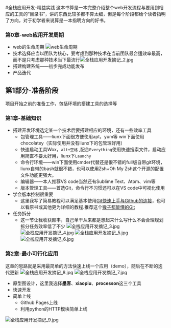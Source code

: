 #全栈应用开发-精益实践
这本书算是一本完整介绍整个web开发流程与要用到相应的工具的“目录书”，讲的东西比较多都不算太细，但是每个阶段都给个读者指明了方向，对于初学者来说算是一本指明方向的好书。
### 第0章-web应用开发周期
+ web的生命周期 ![web生命周期](http://www.xluos.com/usr/uploads/2017/12/2126806854.jpg)
+ 技术选择应当以团队为核心，要考虑到那种技术在当前团队最合适效率最高，而不是只考虑那种技术当下最流行![全栈应用开发摘记_2.jpg](http://www.xluos.com/usr/uploads/2017/12/2941447719.jpg)
+ 搭建构建系统——初步完成功能发布
+ 产品迭代

## 第1部分-准备阶段
项目开始之前的准备工作，包括环境的搭建工具的选择等
### 第1章-基础知识
+ 搭建开发环境选定某一个技术后要搭建相应的环境，还有一些效率工具
    - 包管理工具——liunx下面很方便使用apt，yum等 win下面使用chocolatey（实际使用并没有liunx下的包管理好用）
    - 快速启动工具Wox，`alt+空格` ,配合`Everything`使用快速搜索文件，启动应用简直不要太好用，liunx下`Launchy`
    - 命令行环境——win下面使用cmder代替还是很不错的full版自带git环境，liunx自带的bash就很不错，也可以使用Zsh+Oh My Zsh这个开源的配置文件功能更强大。
    - 编辑器——本人推荐VS code当然还有Sublime Text、Atom、vim等
    - 版本管理工具——首选Git，命令行不习惯还可以在VS code中可视化使用
+ 学会版本控制很重要
    - 这里我写了简易教程可以满足基本使用[Git快速上手与Github的连接](https://github.com/xluos/note-and-blog/blob/master/Git%E5%BF%AB%E9%80%9F%E4%B8%8A%E6%89%8B%E4%B8%8EGithub%E7%9A%84%E8%BF%9E%E6%8E%A5.md)，也可以看原书或其他更为详细的教程.推荐这个[猴子都能懂的Git](https://backlog.com/git-tutorial/cn/)
+ 任务拆分
    - 这一节让我收获颇丰，自己单干从来都是想起来什么写什么不会合理规划拆分任务效率低了不少
    ![全栈应用开发摘记_3.jpg](http://www.xluos.com/usr/uploads/2017/12/2057126437.jpg)
    ![全栈应用开发摘记_4.jpg](http://www.xluos.com/usr/uploads/2017/12/355026605.jpg)
    ![全栈应用开发摘记_5.jpg](http://www.xluos.com/usr/uploads/2017/12/3241489240.jpg)
    ![全栈应用开发摘记_6.jpg](http://www.xluos.com/usr/uploads/2017/12/225103793.jpg)
### 第2章-最小可行化应用
这章的思路就是采用最简单的方法快速上线一个应用（demo），随后在不断的迭代更新
![全栈应用开发摘记_8.jpg](http://www.xluos.com/usr/uploads/2017/12/1823533830.jpg)
![全栈应用开发摘记_7.jpg](http://www.xluos.com/usr/uploads/2017/12/1084515352.jpg)
+ 原型图设计，这里我选择**墨客**、**xiaopiu**、**processon**这三个工具
+ 快速开发
+ 简单上线
    - Github Pages上线
    - 利用python的HTTP模块简单上线

![全栈应用开发摘记_9.jpg](http://www.xluos.com/usr/uploads/2017/12/2476962429.jpg)